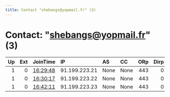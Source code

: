 ```yaml
---
title: Contact "shebangs@yopmail.fr" (3)
---
```


# Contact: "shebangs@yopmail.fr" (3)

|   Up |   Ext | JoinTime                                                                                            | IP            | AS   | CC   |   ORp |   Dirp | OS    | Version   | Nickname   |   eFamMembers |
|-----:|------:|:----------------------------------------------------------------------------------------------------|:--------------|:-----|:-----|------:|-------:|:------|:----------|:-----------|--------------:|
|    1 |     0 | [16:29:48](https://metrics.torproject.org/rs.html#details/4633F328B0D3F779BD9A2EB2B96831F62E91565F) | 91.199.223.21 | None | None |   443 |      0 | Linux | 0.3.5.10  | Shebangs   |             1 |
|    1 |     0 | [16:30:17](https://metrics.torproject.org/rs.html#details/CEA2E066A7F8EC0F235F5190E25DD3C9F86F084B) | 91.199.223.22 | None | None |   443 |      0 | Linux | 0.3.5.10  | Shebangs   |             1 |
|    1 |     0 | [16:42:11](https://metrics.torproject.org/rs.html#details/BA8546AE9B27F0C81F98A6C12D96B7DAB0814991) | 91.199.223.23 | None | None |   443 |      0 | Linux | 0.3.5.10  | Shebangs   |             1 |
